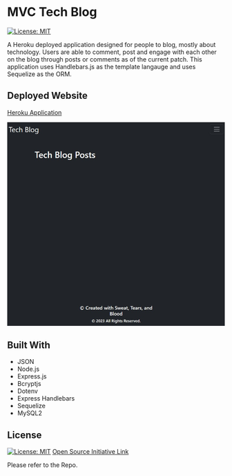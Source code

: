 # MVC Tech Blog

[![License: MIT](https://img.shields.io/badge/License-MIT-yellow.svg)](https://opensource.org/licenses/MIT)

A Heroku deployed application designed for people to blog, mostly about technology. Users are able to comment, post and engage with each other on the blog through posts or comments as of the current patch. This application uses Handlebars.js as the template langauge and uses Sequelize as the ORM.

## Deployed Website

[Heroku Application](https://aqueous-wave-99817-f8310cd24d7c.herokuapp.com/)

![Website Preview](./public/images/website-preview.jpg)

## Built With

- JSON
- Node.js
- Express.js
- Bcryptjs
- Dotenv
- Express Handlebars
- Sequelize
- MySQL2

## License

[![License: MIT](https://img.shields.io/badge/License-MIT-yellow.svg)](https://opensource.org/licenses/MIT) [Open Source Initiative Link](https://opensource.org/licenses/MIT)

Please refer to the Repo.
